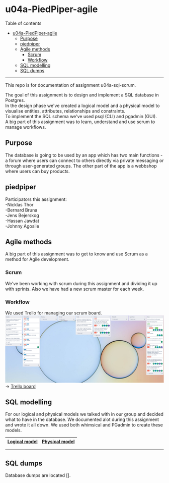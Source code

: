 # u04a-PiedPiper-agile 

Table of contents  

- [u04a-PiedPiper-agile](#u04a-sql-agile)
  - [Purpose](#purpose)
  - [piedpiper](#piedpiper)
  - [Agile methods](#agile-methods)
    - [Scrum](#scrum)
    - [Workflow](#workflow)
  - [SQL modelling](#sql-modelling)
  - [SQL dumps](#sql-dumps)

___

This repo is for documentation of assignment u04a-sql-scrum.  
  
The goal of this assignment is to design and implement a SQL database in Postgres.  
In the design phase we've created a logical model and a physical model to visualise entities, attributes, relationships and constraints.  
To implement the SQL schema we've used psql (CLI) and pgadmin (GUI).  
A big part of this assignment was to learn, understand and use scrum to manage workflows.  

## Purpose  

The database is going to be used by an app which has two main functions - a forum where users can connect to others directly via private messaging or through user-generated groups. The other part of the app is a webbshop where users can buy products.

## piedpiper 

Participators this assignment:  
-Nicklas Thor\
-Bernard Bruna\
-Jens Bejerskog\
-Hassan Jawdat\
-Johnny Agosile


## Agile methods  

A big part of this assignment was to get to know and use Scrum as a method for Agile development. 


### Scrum  

We've been working with scrum during this assignment and dividing it up with sprints. Also we have had a new scrum master for each week. 

### Workflow  

We used Trello for managing our scrum board.  
![Screenshot of our Trello board](trello.PNG)  
&rarr; [Trello board](https://trello.com/b/QheWWuGd/teamprojekt1)  

## SQL modelling  

For our logical and physical models we talked with in our group and decided what to have in the database. We documented alot during this assignment and wrote it all down. We used both whimsical and PGadmin to create these models.
  

|[Logical model](logical.PNG)|[Physical model](pgamdinerd.PNG)|
|---|---|


___

## SQL dumps  

Database dumps are located [].